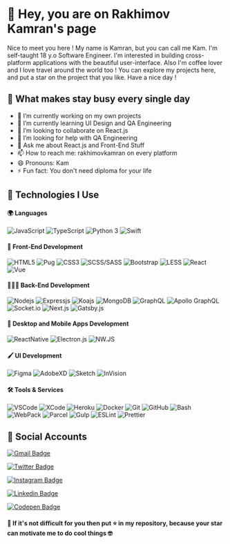 # 👋 Hey, you are on Rakhimov Kamran's page 

Nice to meet you here ! My name is Kamran, but you can call me Kam. I'm self-taught 18 y.o Software Engineer.
I'm interested in building cross-platform applications with the beautiful user-interface. Also I'm coffee lover and I love travel around the world too !
You can explore my projects here, and put a star on the project that you like. Have a nice day !

## 💁 What makes stay busy every single day
- 🔭 I’m currently working on my own projects
- 🌱 I’m currently learning UI Design and QA Engineering
- 👯 I’m looking to collaborate on React.js
- 🤔 I’m looking for help with QA Engineering
- 💬 Ask me about React.js and Front-End Stuff
- 📫 How to reach me: rakhimovkamran on every platform
- 😄 Pronouns: Kam
- ⚡ Fun fact: You don't need diploma for your life

## 💁 Technologies I Use

#### 🌍 Languages
![JavaScript](https://img.shields.io/badge/-JavaScript-black?style=for-the-badge&logo=javascript)
![TypeScript](https://img.shields.io/badge/-TypeScript-blue?style=for-the-badge&logo=typescript)
![Python 3](https://img.shields.io/badge/-Python%203-orange?style=for-the-badge&logo=python&logoColor=white)
![Swift](https://img.shields.io/badge/-Swift%20(%20learning%20)-red?style=for-the-badge&logo=swift&logoColor=white)

#### 🎨 Front-End Development
![HTML5](https://img.shields.io/badge/-HTML5-E34F26?style=for-the-badge&logo=html5&logoColor=white)
![Pug](https://img.shields.io/badge/-Pug-E34F26?style=for-the-badge&logo=pug)
![CSS3](https://img.shields.io/badge/-CSS3-1572B6?style=for-the-badge&logo=css3)
![SCSS/SASS](https://img.shields.io/badge/-SCSS/SASS-black?style=for-the-badge&logo=sass)
![Bootstrap](https://img.shields.io/badge/-Bootstrap-563D7C?style=for-the-badge&logo=bootstrap)
![LESS](https://img.shields.io/badge/-LESS-blue?style=for-the-badge&logo=less)
![React](https://img.shields.io/badge/-React-darkblue?style=for-the-badge&logo=react&logoColor=white)
![Vue](https://img.shields.io/badge/-Vue-darkgreen?style=for-the-badge&logo=vue.js&logoColor=white)

#### 👷🏻‍♂️ Back-End Development
![Nodejs](https://img.shields.io/badge/-Nodejs-black?style=for-the-badge&logo=Node.js)
![Expressjs](https://img.shields.io/badge/-Express.js-blue?style=for-the-badge&logo=express-js)
![Koajs](https://img.shields.io/badge/-Koa.js-red?style=for-the-badge&logo=koajs)
![MongoDB](https://img.shields.io/badge/-MongoDB-green?style=for-the-badge&logo=mongodb&logoColor=white)
![GraphQL](https://img.shields.io/badge/-GraphQL-E10098?style=for-the-badge&logo=graphql)
![Apollo GraphQL](https://img.shields.io/badge/-Apollo%20GraphQL-311C87?style=for-the-badge&logo=apollo-graphql)
![Socket.io](https://img.shields.io/badge/-Socket.io-black?style=for-the-badge&logo=socket.io)
![Next.js](https://img.shields.io/badge/-Next.js-blue?style=for-the-badge&logo=next.js)
![Gatsby.js](https://img.shields.io/badge/-Gatsby.js-311C87?style=for-the-badge&logo=gatsby)

#### 📱 Desktop and Mobile Apps Development
![ReactNative](https://img.shields.io/badge/-React%20Native-darkblue?style=for-the-badge&logo=react&logoColor=white)
![Electron.js](https://img.shields.io/badge/-Electron.js-orange?style=for-the-badge&logo=electron&logoColor=white)
![NW.JS](https://img.shields.io/badge/-NW.JS-orange?style=for-the-badge&logo=node-webkit-js&logoColor=white)

#### 🖌 UI Development
![Figma](https://img.shields.io/badge/-Figma-darkblue?style=for-the-badge&logo=figma&logoColor=white)
![AdobeXD](https://img.shields.io/badge/-AdobeXD-orange?style=for-the-badge&logo=adobe&logoColor=white)
![Sketch](https://img.shields.io/badge/-Sketch-orange?style=for-the-badge&logo=sketch&logoColor=white)
![InVision](https://img.shields.io/badge/-InVision-orange?style=for-the-badge&logo=invision&logoColor=white)


#### 🛠 Tools & Services
![VSCode](https://img.shields.io/badge/-VSCode-222222?style=for-the-badge&logo=visual-studio-code)
![XCode](https://img.shields.io/badge/-XCode-222222?style=for-the-badge&logo=xcode&logoColor=white)
![Heroku](https://img.shields.io/badge/-Heroku-430098?style=for-the-badge&logo=heroku)
![Docker](https://img.shields.io/badge/-Docker-black?style=for-the-badge&logo=docker)
![Git](https://img.shields.io/badge/-Git-black?style=for-the-badge&logo=git)
![GitHub](https://img.shields.io/badge/-GitHub-181717?style=for-the-badge&logo=github)
![Bash](https://img.shields.io/badge/-Bash-181717?style=for-the-badge&logo=bash)
![WebPack](https://img.shields.io/badge/-WebPack-333333?style=for-the-badge&logo=webpack)
![Parcel](https://img.shields.io/badge/-Parcel.js-red?style=for-the-badge&logo=parceljs)
![Gulp](https://img.shields.io/badge/-Gulp.js-222222?style=for-the-badge&logo=gulp)
![ESLint](https://img.shields.io/badge/-ESLint-222222?style=for-the-badge&logo=eslint)
![Prettier](https://img.shields.io/badge/-Prettier-222222?style=for-the-badge&logo=prettier)

## 💁 Social Accounts

[![Gmail Badge](https://img.shields.io/badge/-Gmail-c14438?style=for-the-badge&logo=Gmail&logoColor=white&link=mailto:rakhimovkamran@gmail.com)](mailto:rakhimovkamran@gmail.com)

[![Twitter Badge](https://img.shields.io/badge/-Twitter-blue?style=for-the-badge&logo=Twitter&logoColor=white&link=https://www.twitter.com/rakhimovkamran/)](https://www.twitter.com/rakhimovkamran/)

[![Instagram Badge](https://img.shields.io/badge/-Instagram-purple?style=for-the-badge&logo=instagram&logoColor=white&link=https://instagram.com/rakhimovkamran/)](https://instagram.com/rakhimovkamran/)

[![Linkedin Badge](https://img.shields.io/badge/-LinkedIn-blue?style=for-the-badge&logo=Linkedin&logoColor=white&link=https://www.linkedin.com/in/rakhimovkamran/)](https://www.linkedin.com/in/rakhimovkamran/)

[![Codepen Badge](https://img.shields.io/badge/-Codepen-gray?style=for-the-badge&logo=Codepen&logoColor=white&link=https://codepen.io/rakhimovkamran)](https://codepen.io/rakhimovkamran/)





#### 🙏 If it's not difficult for you then put ⭐ in my repository, because your star can motivate me to do cool things 🤓
